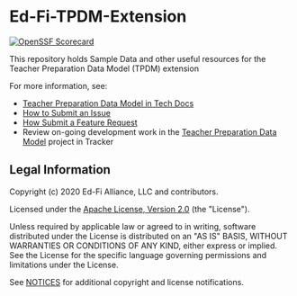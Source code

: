 # Ed-Fi-TPDM-Extension

[![OpenSSF Scorecard](https://api.securityscorecards.dev/projects/github.com/Ed-Fi-Exchange-OSS/Ed-Fi-TPDM-Community-Artifacts/badge)](https://securityscorecards.dev/viewer/?uri=github.com/Ed-Fi-Exchange-OSS/Ed-Fi-TPDM-Community-Artifacts)

This repository holds Sample Data and other useful resources for the Teacher Preparation Data Model (TPDM) extension

For more information, see:

* [Teacher Preparation Data Model in Tech Docs](https://techdocs.ed-fi.org/display/TPDMX/Teacher+Preparation+Data+Model)
* [How to Submit an Issue](https://techdocs.ed-fi.org/display/ETKB/How+To%3A+Submit+an+Issue)
* [How Submit a Feature Request](https://techdocs.ed-fi.org/display/ETKB/How+To%3A+Submit+a+Feature+Request)
* Review on-going development work in the [Teacher Preparation Data Model](https://tracker.ed-fi.org/projects/TPDMX/) project in Tracker

## Legal Information

Copyright (c) 2020 Ed-Fi Alliance, LLC and contributors.

Licensed under the [Apache License, Version 2.0](LICENSE) (the "License").

Unless required by applicable law or agreed to in writing, software
distributed under the License is distributed on an "AS IS" BASIS,
WITHOUT WARRANTIES OR CONDITIONS OF ANY KIND, either express or implied.
See the License for the specific language governing permissions and
limitations under the License.

See [NOTICES](NOTICES.md) for additional copyright and license notifications.

